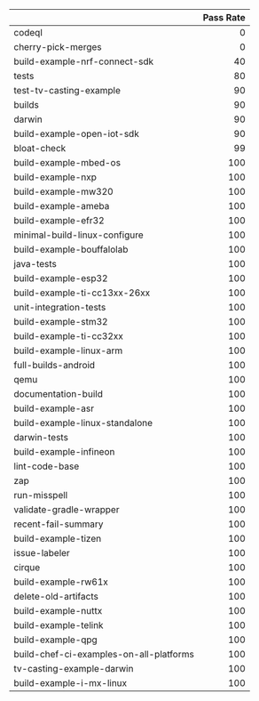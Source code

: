 |                                         |   Pass Rate |
|:----------------------------------------|------------:|
| codeql                                  |           0 |
| cherry-pick-merges                      |           0 |
| build-example-nrf-connect-sdk           |          40 |
| tests                                   |          80 |
| test-tv-casting-example                 |          90 |
| builds                                  |          90 |
| darwin                                  |          90 |
| build-example-open-iot-sdk              |          90 |
| bloat-check                             |          99 |
| build-example-mbed-os                   |         100 |
| build-example-nxp                       |         100 |
| build-example-mw320                     |         100 |
| build-example-ameba                     |         100 |
| build-example-efr32                     |         100 |
| minimal-build-linux-configure           |         100 |
| build-example-bouffalolab               |         100 |
| java-tests                              |         100 |
| build-example-esp32                     |         100 |
| build-example-ti-cc13xx-26xx            |         100 |
| unit-integration-tests                  |         100 |
| build-example-stm32                     |         100 |
| build-example-ti-cc32xx                 |         100 |
| build-example-linux-arm                 |         100 |
| full-builds-android                     |         100 |
| qemu                                    |         100 |
| documentation-build                     |         100 |
| build-example-asr                       |         100 |
| build-example-linux-standalone          |         100 |
| darwin-tests                            |         100 |
| build-example-infineon                  |         100 |
| lint-code-base                          |         100 |
| zap                                     |         100 |
| run-misspell                            |         100 |
| validate-gradle-wrapper                 |         100 |
| recent-fail-summary                     |         100 |
| build-example-tizen                     |         100 |
| issue-labeler                           |         100 |
| cirque                                  |         100 |
| build-example-rw61x                     |         100 |
| delete-old-artifacts                    |         100 |
| build-example-nuttx                     |         100 |
| build-example-telink                    |         100 |
| build-example-qpg                       |         100 |
| build-chef-ci-examples-on-all-platforms |         100 |
| tv-casting-example-darwin               |         100 |
| build-example-i-mx-linux                |         100 |